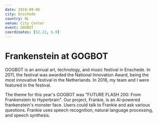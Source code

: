 ```yaml
---
date: 2018-09-06
city: Enschede
country: NL
venue: City Center
event: GOGBOT
coordinates: [52.22, 6.9]
---
```


# Frankenstein at GOGBOT

GOGBOT is an annual art, technology, and music festival in Enschede. In 2011, the festival was awarded the National Innovation Award, being the most innovative festival in the Netherlands. In 2018, my team and I were featured in the festival.

The theme for this year's GOGBOT was "FUTURE FLASH 200: From Frankenstein to Hyperbrain". Our project, Frankie, is an AI-powered frankenstein's monster face. Users could talk to Frankie and ask various questions. Frankie uses speech recognition, natural language processing, and speech synthesis.
